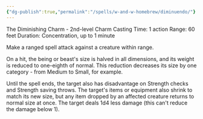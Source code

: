 ```yaml
---
{"dg-publish":true,"permalink":"/spells/w-and-w-homebrew/diminuendo/"}
---
```


The Diminishing Charm - 2nd-level Charm
Casting Time: 1 action
Range: 60 feet
Duration: Concentration, up to 1 minute

Make a ranged spell attack against a creature within range.

On a hit, the being or beast's size is halved in all dimensions, and its weight is reduced to one-eighth of normal. This reduction decreases its size by one category - from Medium to Small, for example.

Until the spell ends, the target also has disadvantage on Strength checks and Strength saving throws. The target's items or equipment also shrink to match its new size, but any item dropped by an affected creature returns to normal size at once. The target deals 1d4 less damage (this can't reduce the damage below 1).